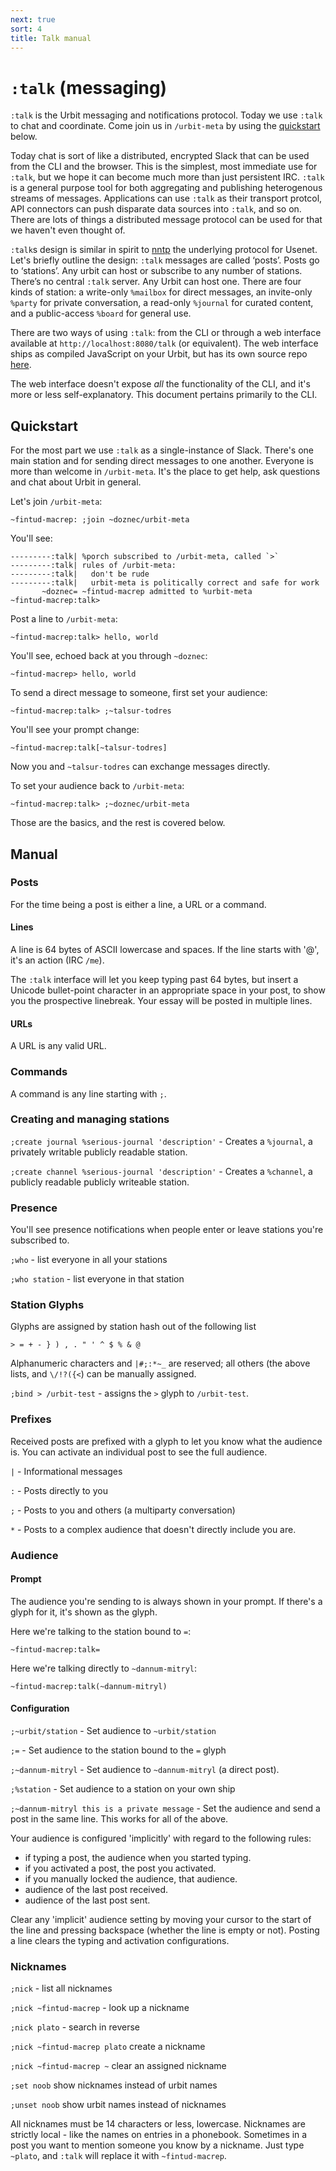 ```yaml
---
next: true
sort: 4
title: Talk manual
---
```


# `:talk` (messaging)

<div class="row">
<div class="col-md-8">

`:talk` is the Urbit messaging and notifications protocol.  Today we use `:talk` to chat and coordinate.  Come join us in `/urbit-meta` by using the [quickstart](#-quickstart) below.

Today chat is sort of like a distributed, encrypted Slack that can be used from the CLI and the browser.  This is the simplest, most immediate use for `:talk`, but we hope it can become much more than just persistent IRC.  `:talk` is a general purpose tool for both aggregating and publishing heterogenous streams of messages.  Applications can use `:talk` as their transport protcol, API connectors can push disparate data sources into `:talk`, and so on. There are lots of things a distributed message protocol can be used for that we haven't even thought of.

`:talk`s design is similar in spirit to [nntp](https://en.wikipedia.org/wiki/Network_News_Transfer_Protocol) the underlying protocol for Usenet.  Let's briefly outline the design: `:talk` messages are called ‘posts’.  Posts go to ‘stations’.  Any urbit can host or subscribe to any number of stations.  There’s no central `:talk` server.  Any Urbit can host one.  There are four kinds of station: a write-only `%mailbox` for direct messages, an invite-only `%party` for private conversation, a read-only `%journal` for curated content, and a public-access `%board` for general use.

There are two ways of using `:talk`: from the CLI or through a web interface available at `http://localhost:8080/talk` (or equivalent).  The web interface ships as compiled JavaScript on your Urbit, but has its own source repo [here](https://github.com/urbit/talk).

The web interface doesn't expose *all* the functionality of the CLI, and it's more or less self-explanatory.  This document pertains primarily to the CLI.

</div>
</div>

## Quickstart

For the most part we use `:talk` as a single-instance of Slack.  There's one main station and for sending direct messages to one another.  Everyone is more than welcome in `/urbit-meta`.  It's the place to get help, ask questions and chat about Urbit in general.

Let's join `/urbit-meta`:

    ~fintud-macrep: ;join ~doznec/urbit-meta

You'll see:

    ---------:talk| %porch subscribed to /urbit-meta, called `>`
    ---------:talk| rules of /urbit-meta:
    ---------:talk|   don't be rude
    ---------:talk|   urbit-meta is politically correct and safe for work
           ~doznec= ~fintud-macrep admitted to %urbit-meta
    ~fintud-macrep:talk>

Post a line to `/urbit-meta`:

    ~fintud-macrep:talk> hello, world

You'll see, echoed back at you through `~doznec`:

    ~fintud-macrep> hello, world

To send a direct message to someone, first set your audience:

    ~fintud-macrep:talk> ;~talsur-todres

You'll see your prompt change:

    ~fintud-macrep:talk[~talsur-todres]

Now you and `~talsur-todres` can exchange messages directly.

To set your audience back to `/urbit-meta`:

    ~fintud-macrep:talk> ;~doznec/urbit-meta

Those are the basics, and the rest is covered below.

## Manual

### Posts

For the time being a post is either a line, a URL or a command.

#### Lines

A line is 64 bytes of ASCII lowercase and spaces.  If the line
starts with '@', it's an action (IRC `/me`).

The `:talk` interface will let you keep typing past 64 bytes, but
insert a Unicode bullet-point character in an appropriate space
in your post, to show you the prospective linebreak.  Your essay
will be posted in multiple lines.

#### URLs

A URL is any valid URL. 

### Commands

A command is any line starting with `;`.

### Creating and managing stations

`;create journal %serious-journal 'description'` - Creates a `%journal`, a privately writable publicly readable station.

`;create channel %serious-journal 'description'` - Creates a `%channel`, a publicly readable publicly writeable station.

### Presence

You'll see presence notifications when people enter or leave
stations you're subscribed to.

`;who`  - list everyone in all your stations

`;who station` - list everyone in that station

### Station Glyphs

Glyphs are assigned by station hash out of the following list
    
    > = + - } ) , . " ' ^ $ % & @

Alphanumeric characters and `|#;:*~_` are reserved; all others (the above lists, and `\/!?({<`) can be manually assigned.

`;bind > /urbit-test` - assigns the `>` glyph to `/urbit-test`.

### Prefixes

Received posts are prefixed with a glyph to let you know what the audience is.  You can activate an individual post to see the full audience.

`|` - Informational messages

`:` - Posts directly to you

`;` - Posts to you and others (a multiparty conversation)

`*` - Posts to a complex audience that doesn't directly include you are.

### Audience

#### Prompt

The audience you're sending to is always shown in your prompt.  If there's a glyph for it, it's shown as the glyph.  

Here we're talking to the station bound to `=`:

    ~fintud-macrep:talk= 

Here we're talking directly to `~dannum-mitryl`:

    ~fintud-macrep:talk(~dannum-mitryl) 

#### Configuration

`;~urbit/station` - Set audience to `~urbit/station`

`;=` - Set audience to the station bound to the `=` glyph

`;~dannum-mitryl` - Set audience to `~dannum-mitryl` (a direct post).

`;%station` - Set audience to a station on your own ship

`;~dannum-mitryl this is a private message` - Set the audience and send a post in the same line.  This works for all of the above.

Your audience is configured 'implicitly' with regard to the following rules:

- if typing a post, the audience when you started typing.
- if you activated a post, the post you activated.
- if you manually locked the audience, that audience.
- audience of the last post received.
- audience of the last post sent.

Clear any 'implicit' audience setting by moving your cursor to
the start of the line and pressing backspace (whether the line is
empty or not).  Posting a line clears the typing and activation
configurations.

### Nicknames

`;nick` - list all nicknames

`;nick ~fintud-macrep` - look up a nickname

`;nick plato` - search in reverse

`;nick ~fintud-macrep plato` create a nickname

`;nick ~fintud-macrep ~` clear an assigned nickname

`;set noob` show nicknames instead of urbit names

`;unset noob` show urbit names instead of nicknames

All nicknames must be 14 characters or less, lowercase.  Nicknames are strictly local - like the names on entries in a phonebook.  Sometimes in a post you want to mention someone you know by a nickname.  Just type `~plato`, and `:talk` will replace it with `~fintud-macrep`.
